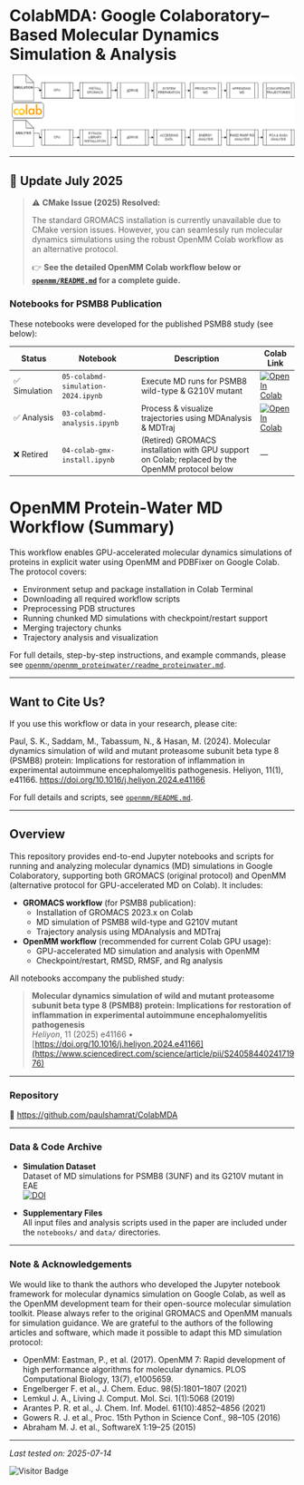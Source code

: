 # ColabMDA: Google Colaboratory–Based Molecular Dynamics Simulation & Analysis

![Flowchart](https://github.com/paulshamrat/ColabMDA/blob/main/images/flowchart.png)

---


## 🚩 Update July 2025

> ⚠️ **CMake Issue (2025) Resolved:**
>
> The standard GROMACS installation is currently unavailable due to CMake version issues. However, you can seamlessly run molecular dynamics simulations using the robust OpenMM Colab workflow as an alternative protocol.
>
> 👉 **See the detailed OpenMM Colab workflow below or [`openmm/README.md`](openmm/README.md) for a complete guide.**

### Notebooks for PSMB8 Publication

These notebooks were developed for the published PSMB8 study (see below):

| Status         | Notebook                          | Description                                                | Colab Link |
|---------------|------------------------------------|------------------------------------------------------------|------------|
| ✅ Simulation  | `05-colabmd-simulation-2024.ipynb` | Execute MD runs for PSMB8 wild-type & G210V mutant         | [![Open In Colab](https://colab.research.google.com/assets/colab-badge.svg)](https://colab.research.google.com/github/paulshamrat/ColabMDA/blob/main/notebooks/05-colabmd-simulation-2024.ipynb) |
| ✅ Analysis    | `03-colabmd-analysis.ipynb`        | Process & visualize trajectories using MDAnalysis & MDTraj  | [![Open In Colab](https://colab.research.google.com/assets/colab-badge.svg)](https://colab.research.google.com/github/paulshamrat/ColabMDA/blob/main/notebooks/03-colabmd-analysis.ipynb) |
| ❌ Retired     | `04-colab-gmx-install.ipynb`       | (Retired) GROMACS installation with GPU support on Colab; replaced by the OpenMM protocol below | — |










# OpenMM Protein-Water MD Workflow (Summary)

This workflow enables GPU-accelerated molecular dynamics simulations of proteins in explicit water using OpenMM and PDBFixer on Google Colab. The protocol covers:

- Environment setup and package installation in Colab Terminal
- Downloading all required workflow scripts
- Preprocessing PDB structures
- Running chunked MD simulations with checkpoint/restart support
- Merging trajectory chunks
- Trajectory analysis and visualization

For full details, step-by-step instructions, and example commands, please see [`openmm/openmm_proteinwater/readme_proteinwater.md`](openmm/openmm_proteinwater/readme_proteinwater.md).

---

## Want to Cite Us?

If you use this workflow or data in your research, please cite:

Paul, S. K., Saddam, M., Tabassum, N., & Hasan, M. (2024). Molecular dynamics simulation of wild and mutant proteasome subunit beta type 8 (PSMB8) protein: Implications for restoration of inflammation in experimental autoimmune encephalomyelitis pathogenesis. Heliyon, 11(1), e41166. https://doi.org/10.1016/j.heliyon.2024.e41166

For full details and scripts, see [`openmm/README.md`](openmm/README.md).

----


## Overview

This repository provides end-to-end Jupyter notebooks and scripts for running and analyzing molecular dynamics (MD) simulations in Google Colaboratory, supporting both GROMACS (original protocol) and OpenMM (alternative protocol for GPU-accelerated MD on Colab). It includes:

- **GROMACS workflow** (for PSMB8 publication):
  - Installation of GROMACS 2023.x on Colab
  - MD simulation of PSMB8 wild-type and G210V mutant
  - Trajectory analysis using MDAnalysis and MDTraj
- **OpenMM workflow** (recommended for current Colab GPU usage):
  - GPU-accelerated MD simulation and analysis with OpenMM
  - Checkpoint/restart, RMSD, RMSF, and Rg analysis

All notebooks accompany the published study:

> **Molecular dynamics simulation of wild and mutant proteasome subunit beta type 8 (PSMB8) protein: Implications for restoration of inflammation in experimental autoimmune encephalomyelitis pathogenesis**  
> _Heliyon_, 11 (2025) e41166 • [https://doi.org/10.1016/j.heliyon.2024.e41166](https://www.sciencedirect.com/science/article/pii/S2405844024171976)

---

### Repository

🔗 https://github.com/paulshamrat/ColabMDA

---

### Data & Code Archive

- **Simulation Dataset**  
  Dataset of MD simulations for PSMB8 (3UNF) and its G210V mutant in EAE  
  [![DOI](https://zenodo.org/badge/DOI/10.5281/zenodo.8070983.svg)](https://zenodo.org/records/8157201)

- **Supplementary Files**  
  All input files and analysis scripts used in the paper are included under the `notebooks/` and `data/` directories.

---


### Note & Acknowledgements

We would like to thank the authors who developed the Jupyter notebook framework for molecular dynamics simulation on Google Colab, as well as the OpenMM development team for their open-source molecular simulation toolkit. Please always refer to the original GROMACS and OpenMM manuals for simulation guidance. We are grateful to the authors of the following articles and software, which made it possible to adapt this MD simulation protocol:

- OpenMM: Eastman, P., et al. (2017). OpenMM 7: Rapid development of high performance algorithms for molecular dynamics. PLOS Computational Biology, 13(7), e1005659.
- Engelberger F. et al., J. Chem. Educ. 98(5):1801–1807 (2021)
- Lemkul J. A., Living J. Comput. Mol. Sci. 1(1):5068 (2019)
- Arantes P. R. et al., J. Chem. Inf. Model. 61(10):4852–4856 (2021)
- Gowers R. J. et al., Proc. 15th Python in Science Conf., 98–105 (2016)
- Abraham M. J. et al., SoftwareX 1:19–25 (2015)

---

_Last tested on: 2025-07-14_

![Visitor Badge](https://visitor-badge.laobi.icu/badge?page_id=paulshamrat.ColabMDA)


